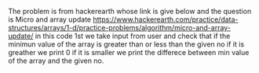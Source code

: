 The problem is from hackerearth whose link is give below and the question is Micro and array update
https://www.hackerearth.com/practice/data-structures/arrays/1-d/practice-problems/algorithm/micro-and-array-update/
in this code 1st we take input from user and check that if the minimun value of the array is greater than or less than the given no if it is greather we print 0 if it is smaller we print the differece between min value of the array and the given no.
